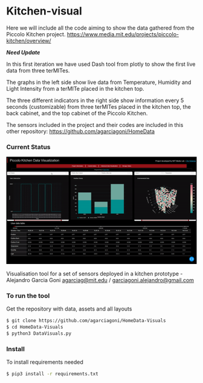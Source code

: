 # Kitchen-visual
Here we will include all the code aiming to show the data gathered from the Piccolo Kitchen project. https://www.media.mit.edu/projects/piccolo-kitchen/overview/

***Need Update***

In this first iteration we have used Dash tool from plotly to show the first live data from three terMITes.

The graphs in the left side show live data from Temperature, Humidity and Light Intensity from a terMITe placed in the kitchen top.

The three different indicators in the right side show information every 5 seconds (customizable) from three terMITes placed in the kitchen top, the back cabinet, and the top cabinet of the Piccolo Kitchen.


The sensors included in the project and their codes are included in this other repository: https://github.com/agarciagoni/HomeData

### Current Status ###
  ![Gif](https://github.com/agarciagoni/HomeData-Visuals/blob/master/Status/3_16_2020.gif)

Visualisation tool for a set of sensors deployed in a kitchen prototype - Alejandro Garcia Goni agarciag@mit.edu / garciagoni.alejandro@gmail.com

### To run the tool ###
Get the repository with data, assets and all layouts
```bash
$ git clone https://github.com/agarciagoni/HomeData-Visuals
$ cd HomeData-Visuals
$ python3 DataVisuals.py
```

### Install ###
To install requirements needed
```bash
$ pip3 install -r requirements.txt
```

